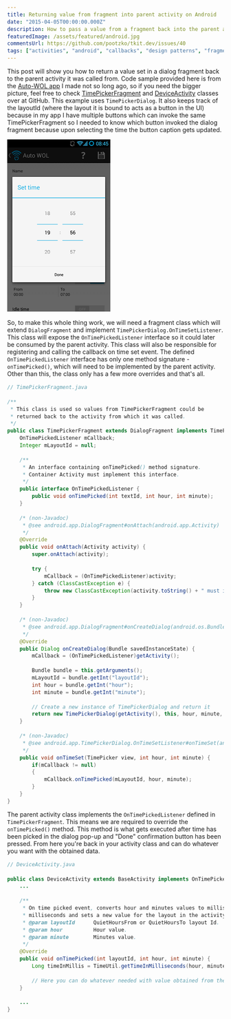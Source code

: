 ```yaml
---
title: Returning value from fragment into parent activity on Android
date: "2015-04-05T00:00:00.000Z"
description: How to pass a value from a fragment back into the parent activity that initialized it in the first place?
featuredImage: /assets/featured/android.jpg
commentsUrl: https://github.com/pootzko/tkit.dev/issues/40
tags: ["activities", "android", "callbacks", "design patterns", "fragments", "java"]
---
```


This post will show you how to return a value set in a dialog fragment back to the parent activity it was called from. Code sample provided here is from the [Auto-WOL app](https://play.google.com/store/apps/details?id=net.cmikavac.autowol) I made not so long ago, so if you need the bigger picture, feel free to check [TimePickerFragment](https://github.com/pootzko/auto-wol/blob/master/src/net/cmikavac/autowol/partials/TimePickerFragment.java) and [DeviceActivity](https://github.com/pootzko/auto-wol/blob/master/src/net/cmikavac/autowol/DeviceActivity.java) classes over at GitHub. This example uses `TimePickerDialog`. It also keeps track of the layoutId (where the layout it is bound to acts as a button in the UI) because in my app I have multiple buttons which can invoke the same TimePickerFragment so I needed to know which button invoked the dialog fragment because upon selecting the time the button caption gets updated.

![Auto-WOL fragment activity](auto-wol-fragment-activity.png)

So, to make this whole thing work, we will need a fragment class which will extend `DialogFragment` and implement `TimePickerDialog.OnTimeSetListener`. This class will expose the `OnTimePickedListener` interface so it could later be consumed by the parent activity. This class will also be responsible for registering and calling the callback on time set event. The defined `OnTimePickedListener` interface has only one method signature - `onTimePicked()`, which will need to be implemented by the parent activity. Other than this, the class only has a few more overrides and that's all.

```java
// TimePickerFragment.java

/**
 * This class is used so values from TimePickerFragment could be
 * returned back to the activity from which it was called.
 */
public class TimePickerFragment extends DialogFragment implements TimePickerDialog.OnTimeSetListener {
    OnTimePickedListener mCallback;
    Integer mLayoutId = null;

    /**
     * An interface containing onTimePicked() method signature.
     * Container Activity must implement this interface.
     */
    public interface OnTimePickedListener {
        public void onTimePicked(int textId, int hour, int minute);
    }

    /* (non-Javadoc)
     * @see android.app.DialogFragment#onAttach(android.app.Activity)
     */
    @Override
    public void onAttach(Activity activity) {
        super.onAttach(activity);

        try {
            mCallback = (OnTimePickedListener)activity;
        } catch (ClassCastException e) {
            throw new ClassCastException(activity.toString() + " must implement OnTimePickedListener.");
        }
    }

    /* (non-Javadoc)
     * @see android.app.DialogFragment#onCreateDialog(android.os.Bundle)
     */
    @Override
    public Dialog onCreateDialog(Bundle savedInstanceState) {
        mCallback = (OnTimePickedListener)getActivity();

        Bundle bundle = this.getArguments();
        mLayoutId = bundle.getInt("layoutId");
        int hour = bundle.getInt("hour");
        int minute = bundle.getInt("minute");

        // Create a new instance of TimePickerDialog and return it
        return new TimePickerDialog(getActivity(), this, hour, minute, DateFormat.is24HourFormat(getActivity()));
    }

    /* (non-Javadoc)
     * @see android.app.TimePickerDialog.OnTimeSetListener#onTimeSet(android.widget.TimePicker, int, int)
     */
    public void onTimeSet(TimePicker view, int hour, int minute) {
        if(mCallback != null)
        {
            mCallback.onTimePicked(mLayoutId, hour, minute);
        }
    }
}
```

The parent activity class implements the `OnTimePickedListener` defined in `TimePickerFragment`. This means we are required to override the `onTimePicked()` method. This method is what gets executed after time has been picked in the dialog pop-up and "Done" confirmation button has been pressed. From here you're back in your activity class and can do whatever you want with the obtained data.

```java
// DeviceActivity.java

public class DeviceActivity extends BaseActivity implements OnTimePickedListener {
    ...

    /**
     * On time picked event, converts hour and minutes values to milliseconds
     * milliseconds and sets a new value for the layout in the activity.
     * @param layoutId      QuietHoursFrom or QuietHoursTo layout Id.
     * @param hour          Hour value.
     * @param minute        Minutes value.
     */
    @Override
    public void onTimePicked(int layoutId, int hour, int minute) {
        Long timeInMillis = TimeUtil.getTimeInMilliseconds(hour, minute);

        // Here you can do whatever needed with value obtained from the fragment
    }

    ...
}
```